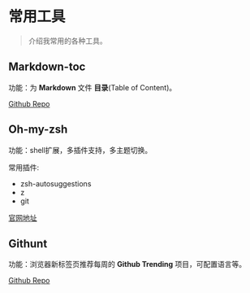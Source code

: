 # 常用工具

> 介绍我常用的各种工具。

## Markdown-toc

功能：为 __Markdown__ 文件 __目录__(Table of Content)。

[Github Repo](https://github.com/jonschlinkert/markdown-toc)

## Oh-my-zsh

功能：shell扩展，多插件支持，多主题切换。

常用插件:

- zsh-autosuggestions
- z
- git

[官网地址](https://ohmyz.sh/)

## Githunt

功能：浏览器新标签页推荐每周的 __Github Trending__ 项目，可配置语言等。

[Github Repo](https://github.com/kamranahmedse/githunt)
